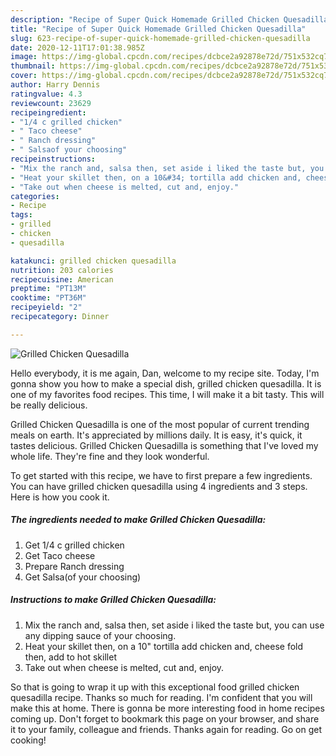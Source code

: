 ```yaml
---
description: "Recipe of Super Quick Homemade Grilled Chicken Quesadilla"
title: "Recipe of Super Quick Homemade Grilled Chicken Quesadilla"
slug: 623-recipe-of-super-quick-homemade-grilled-chicken-quesadilla
date: 2020-12-11T17:01:38.985Z
image: https://img-global.cpcdn.com/recipes/dcbce2a92878e72d/751x532cq70/grilled-chicken-quesadilla-recipe-main-photo.jpg
thumbnail: https://img-global.cpcdn.com/recipes/dcbce2a92878e72d/751x532cq70/grilled-chicken-quesadilla-recipe-main-photo.jpg
cover: https://img-global.cpcdn.com/recipes/dcbce2a92878e72d/751x532cq70/grilled-chicken-quesadilla-recipe-main-photo.jpg
author: Harry Dennis
ratingvalue: 4.3
reviewcount: 23629
recipeingredient:
- "1/4 c grilled chicken"
- " Taco cheese"
- " Ranch dressing"
- " Salsaof your choosing"
recipeinstructions:
- "Mix the ranch and, salsa then, set aside i liked the taste but, you can use any dipping sauce of your choosing."
- "Heat your skillet then, on a 10&#34; tortilla add chicken and, cheese fold then, add to hot skillet"
- "Take out when cheese is melted, cut and, enjoy."
categories:
- Recipe
tags:
- grilled
- chicken
- quesadilla

katakunci: grilled chicken quesadilla 
nutrition: 203 calories
recipecuisine: American
preptime: "PT13M"
cooktime: "PT36M"
recipeyield: "2"
recipecategory: Dinner

---
```



![Grilled Chicken Quesadilla](https://img-global.cpcdn.com/recipes/dcbce2a92878e72d/751x532cq70/grilled-chicken-quesadilla-recipe-main-photo.jpg)

Hello everybody, it is me again, Dan, welcome to my recipe site. Today, I'm gonna show you how to make a special dish, grilled chicken quesadilla. It is one of my favorites food recipes. This time, I will make it a bit tasty. This will be really delicious.

Grilled Chicken Quesadilla is one of the most popular of current trending meals on earth. It's appreciated by millions daily. It is easy, it's quick, it tastes delicious. Grilled Chicken Quesadilla is something that I've loved my whole life. They're fine and they look wonderful.




To get started with this recipe, we have to first prepare a few ingredients. You can have grilled chicken quesadilla using 4 ingredients and 3 steps. Here is how you cook it.

<!--inarticleads1-->

##### The ingredients needed to make Grilled Chicken Quesadilla:

1. Get 1/4 c grilled chicken
1. Get  Taco cheese
1. Prepare  Ranch dressing
1. Get  Salsa(of your choosing)




<!--inarticleads2-->

##### Instructions to make Grilled Chicken Quesadilla:

1. Mix the ranch and, salsa then, set aside i liked the taste but, you can use any dipping sauce of your choosing.
1. Heat your skillet then, on a 10&#34; tortilla add chicken and, cheese fold then, add to hot skillet
1. Take out when cheese is melted, cut and, enjoy.




So that is going to wrap it up with this exceptional food grilled chicken quesadilla recipe. Thanks so much for reading. I'm confident that you will make this at home. There is gonna be more interesting food in home recipes coming up. Don't forget to bookmark this page on your browser, and share it to your family, colleague and friends. Thanks again for reading. Go on get cooking!
